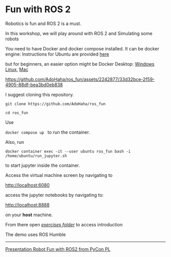 # Fun with ROS 2

Robotics is fun and ROS 2 is a must.

In this workshop, we will play around with ROS 2 and Simulating some robots

You need to have Docker and docker compose installed.
It can be docker engine:
Instructions for Ubuntu are provided [here](https://docs.docker.com/engine/install/ubuntu/)

but for beginners, an easier option might be Docker Desktop: [Windows](https://docs.docker.com/desktop/install/windows-install/) [Linux](https://docs.docker.com/desktop/install/linux-install/), [Mac](https://docs.docker.com/desktop/install/mac-install/)




https://github.com/AdoHaha/ros_fun/assets/2242877/33d32bce-2f59-4905-88df-bea3bd0eb838


 I suggest cloning this repository.


`git clone https://github.com/AdoHaha/ros_fun`

`cd ros_fun`

Use 

`docker compose up ` to run the container.

Also, run 

`docker container exec -it --user ubuntu ros_fun bash -i /home/ubuntu/run_jupyter.sh`

to start jupyter inside the container.

Access the virtual machine screen by navigating to 

[http://localhost:6080](http://localhost:6080)

access the jupyter notebooks by navigating to:

[http://localhost:8888](http://localhost:8888) 

on your **host** machine. 

From there open [*exercises folder*](http://localhost:8888/exercises/1.%20introduction.ipynb) to access introduction

The demo uses ROS Humble

---

[Presentation Robot Fun with ROS2 from PyCon PL](https://www.youtube.com/watch?v=K5yGKd7ig7A)
